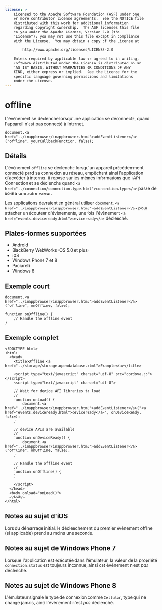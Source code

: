 ```yaml
---
license: >
    Licensed to the Apache Software Foundation (ASF) under one
    or more contributor license agreements.  See the NOTICE file
    distributed with this work for additional information
    regarding copyright ownership.  The ASF licenses this file
    to you under the Apache License, Version 2.0 (the
    "License"); you may not use this file except in compliance
    with the License.  You may obtain a copy of the License at

        http://www.apache.org/licenses/LICENSE-2.0

    Unless required by applicable law or agreed to in writing,
    software distributed under the License is distributed on an
    "AS IS" BASIS, WITHOUT WARRANTIES OR CONDITIONS OF ANY
    KIND, either express or implied.  See the License for the
    specific language governing permissions and limitations
    under the License.
---
```


# offline

L'évènement se déclenche lorsqu'une application se déconnecte, quand l'appareil n'est pas connecté à Internet.

    document.<a href="../inappbrowser/inappbrowser.html">addEventListener</a>("offline", yourCallbackFunction, false);
    

## Détails

L'évènement `offline` se déclenche lorsqu'un appareil précédemment connecté perd sa connexion au réseau, empêchant ainsi l'application d'accéder à Internet. Il repose sur les mêmes informations que l'API Connection et se déclenche quand `<a href="../connection/connection.type.html">connection.type</a>` passe de `NONE` à une autre valeur.

Les applications devraient en général utiliser `document.<a href="../inappbrowser/inappbrowser.html">addEventListener</a>` pour attacher un écouteur d'évènements, une fois l'évènement `<a href="events.deviceready.html">deviceready</a>` déclenché.

## Plates-formes supportées

*   Android
*   BlackBerry WebWorks (OS 5.0 et plus)
*   iOS
*   Windows Phone 7 et 8
*   Paciarelli
*   Windows 8

## Exemple court

    document.<a href="../inappbrowser/inappbrowser.html">addEventListener</a>("offline", onOffline, false);
    
    function onOffline() {
        // Handle the offline event
    }
    

## Exemple complet

    <!DOCTYPE html>
    <html>
      <head>
        <title>Offline <a href="../storage/storage.opendatabase.html">Example</a></title>
    
        <script type="text/javascript" charset="utf-8" src="cordova.js"></script>
        <script type="text/javascript" charset="utf-8">
    
        // Wait for device API libraries to load
        //
        function onLoad() {
            document.<a href="../inappbrowser/inappbrowser.html">addEventListener</a>("<a href="events.deviceready.html">deviceready</a>", onDeviceReady, false);
        }
    
        // device APIs are available
        //
        function onDeviceReady() {
            document.<a href="../inappbrowser/inappbrowser.html">addEventListener</a>("offline", onOffline, false);
        }
    
        // Handle the offline event
        //
        function onOffline() {
        }
    
        </script>
      </head>
      <body onload="onLoad()">
      </body>
    </html>
    

## Notes au sujet d'iOS

Lors du démarrage initial, le déclenchement du premier évènement offline (si applicable) prend au moins une seconde.

## Notes au sujet de Windows Phone 7

Lorsque l'application est exécutée dans l'émulateur, la valeur de la propriété `connection.status` est toujours inconnue, ainsi cet évènement n'est *pas* déclenché.

## Notes au sujet de Windows Phone 8

L'émulateur signale le type de connexion comme `Cellular`, type qui ne change jamais, ainsi l'évènement n'est *pas* déclenché.